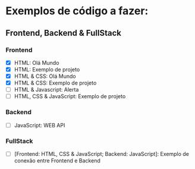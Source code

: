 # Exemplos de código a fazer:

## Frontend, Backend & FullStack
### Frontend
- [x] HTML: Olá Mundo
- [x] HTML: Exemplo de projeto
- [x] HTML & CSS: Olá Mundo
- [x] HTML & CSS: Exemplo de projeto
- [ ] HTML & Javascript: Alerta
- [ ] HTML, CSS & JavaScript: Exemplo de projeto

### Backend
- [ ] JavaScript: WEB API

### FullStack
- [ ] [Frontend: HTML, CSS & JavaScript; Backend: JavaScript]: Exemplo de conexão entre Frontend e Backend
